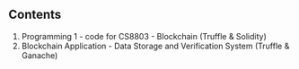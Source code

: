 ## Contents

1. Programming 1 - code for CS8803 - Blockchain (Truffle & Solidity)
2. Blockchain Application - Data Storage and Verification System (Truffle & Ganache)
